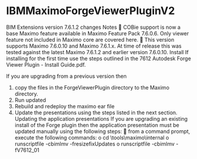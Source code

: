 # IBMMaximoForgeViewerPluginV2
BIM Extensions version 7.6.1.2 changes 
Notes 
 COBie support is now a base Maximo feature available in Maximo Feature Pack 7.6.0.6. Only 
viewer feature not included in Maximo core are covered here. 
 This version supports Maximo 7.6.0.10 and Maximo 7.6.1.x. At time of release this was tested 
against the latest Maximo 7.6.1.2 and earlier version 7.6.0.10. 
Install 
If installing for the first time use the steps outlined in the 7612 Autodesk Forge Viewer Plugin - Install 
Guide.pdf. 
 
If you are upgrading from a previous version then 
1. copy the files in the ForgeViewerPlugin directory to the Maximo <root> directory. 
2. Run updated 
3. Rebuild and redeploy the maximo ear file 
4. Update the presentations using the steps listed in the next section. 
Updating the application presentations 
If you are upgrading an existing install of the Forge plugin then the application presentation must be 
updated manually using the following steps: 
 from a command prompt, execute the following commands: 
o cd <maximo root>\tools\maximo\internal 
o runscriptfile -cbimlmv -fresizefixUpdates 
o runscriptfile -cbimlmv -fV7612_01 

